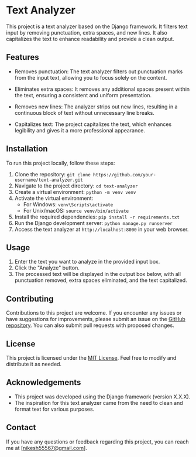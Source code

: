 # Text Analyzer

This project is a text analyzer based on the Django framework. It filters text input by removing punctuation, extra spaces, and new lines. It also capitalizes the text to enhance readability and provide a clean output.

## Features

- Removes punctuation: The text analyzer filters out punctuation marks from the input text, allowing you to focus solely on the content.

- Eliminates extra spaces: It removes any additional spaces present within the text, ensuring a consistent and uniform presentation.

- Removes new lines: The analyzer strips out new lines, resulting in a continuous block of text without unnecessary line breaks.

- Capitalizes text: The project capitalizes the text, which enhances legibility and gives it a more professional appearance.

## Installation

To run this project locally, follow these steps:

1. Clone the repository: `git clone https://github.com/your-username/text-analyzer.git`
2. Navigate to the project directory: `cd text-analyzer`
3. Create a virtual environment: `python -m venv venv`
4. Activate the virtual environment:
   - For Windows: `venv\Scripts\activate`
   - For Unix/macOS: `source venv/bin/activate`
5. Install the required dependencies: `pip install -r requirements.txt`
6. Run the Django development server: `python manage.py runserver`
7. Access the text analyzer at `http://localhost:8000` in your web browser.

## Usage

1. Enter the text you want to analyze in the provided input box.
2. Click the "Analyze" button.
3. The processed text will be displayed in the output box below, with all punctuation removed, extra spaces eliminated, and the text capitalized.

## Contributing

Contributions to this project are welcome. If you encounter any issues or have suggestions for improvements, please submit an issue on the [GitHub repository](https://github.com/your-username/text-analyzer/issues). You can also submit pull requests with proposed changes.

## License

This project is licensed under the [MIT License](LICENSE). Feel free to modify and distribute it as needed.

## Acknowledgements

- This project was developed using the Django framework (version X.X.X).
- The inspiration for this text analyzer came from the need to clean and format text for various purposes.

## Contact

If you have any questions or feedback regarding this project, you can reach me at [nikesh55567@gmail.com].
